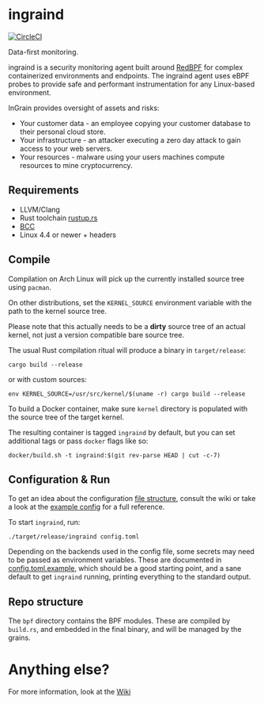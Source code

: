 ingraind
========

[![CircleCI](https://circleci.com/gh/redsift/ingraind.svg?style=svg&circle-token=43ad83e41013d8ac90f385b70e062881d6830df8)](https://circleci.com/gh/redsift/ingraind)

Data-first monitoring.

ingraind is a security monitoring agent built around [RedBPF](https://github.com/redsift/redbpf)
for complex containerized environments and endpoints. The ingraind agent uses eBPF
probes to provide safe and performant instrumentation for any Linux-based environment.

InGrain provides oversight of assets and risks:
 * Your customer data - an employee copying your customer database to their
   personal cloud store.
 * Your infrastructure - an attacker executing a zero day attack to gain access
   to your web servers.
 * Your resources - malware using your users machines compute resources to mine
   cryptocurrency.

## Requirements
 
 * LLVM/Clang
 * Rust toolchain [rustup.rs](https://rustup.rs)
 * [BCC](https://github.com/iovisor/bcc)
 * Linux 4.4 or newer + headers
 
## Compile

Compilation on Arch Linux will pick up the currently installed source tree using
`pacman`.

On other distributions, set the `KERNEL_SOURCE` environment variable with the
path to the kernel source tree.

Please note that this actually needs to be a **dirty** source tree of an actual
kernel, not just a version compatible bare source tree.

The usual Rust compilation ritual will produce a binary in `target/release`:

    cargo build --release
    
or with custom sources:

    env KERNEL_SOURCE=/usr/src/kernel/$(uname -r) cargo build --release
    
To build a Docker container, make sure `kernel` directory is populated with the
source tree of the target kernel.

The resulting container is tagged `ingraind` by default, but you can set
additional tags or pass `docker` flags like so:

    docker/build.sh -t ingraind:$(git rev-parse HEAD | cut -c-7)
    
## Configuration & Run

To get an idea about the configuration [file
structure](https://github.com/redsift/ingraind/wiki/Configuration), consult the
wiki or take a look at the [example config](./config.toml.example) for a full reference.

To start `ingraind`, run:

    ./target/release/ingraind config.toml
    
Depending on the backends used in the config file, some secrets may need to be
passed as environment variables. These are documented in
[config.toml.example](./config.toml.example), which should be a good starting point,
and a sane default to get `ingraind` running, printing everything to the standard output.
 
## Repo structure

The `bpf` directory contains the BPF modules. These are compiled by `build.rs`,
and embedded in the final binary, and will be managed by the grains.

# Anything else?

For more information, look at the [Wiki](https://github.com/redsift/ingraind/wiki)
